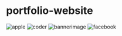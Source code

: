 # portfolio-website
![apple](https://github.com/sahithiperumalla/portfolio-website/assets/109752174/1c2d7ef1-4e6c-4847-b85d-9e9e5eb2f739)
![coder](https://github.com/sahithiperumalla/portfolio-website/assets/109752174/c8af743d-9674-4f53-9f70-14113175d490)
![bannerimage](https://github.com/sahithiperumalla/portfolio-website/assets/109752174/51200fb5-01fd-456f-9d72-7cd433592956)
![facebook](https://github.com/sahithiperumalla/portfolio-website/assets/109752174/734e0738-6669-483b-b01a-fdfed984e213)


